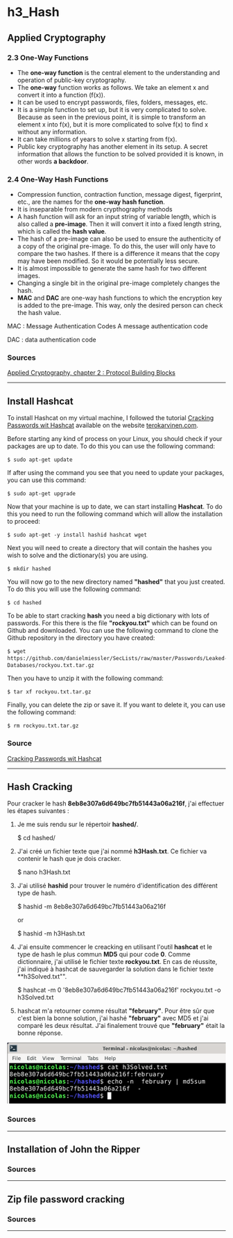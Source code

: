 # h3_Hash
## Applied Cryptography

### 2.3 One-Way Functions

- The **one-way function** is the central element to the understanding and operation of public-key cryptography.
- The **one-way** function works as follows. We take an element x and convert it into a function (f(x)). 
- It can be used to encrypt passwords, files, folders, messages, etc.
- It is a simple function to set up, but it is very complicated to solve. Because as seen in the previous point, it is simple to transform an element x into f(x), but it is more complicated to solve f(x) to find x without any information.
- It can take millions of years to solve x starting from f(x).
- Public key cryptography has another element in its setup. A secret information that allows the function to be solved provided it is known, in other words **a backdoor**.

### 2.4 One-Way Hash Functions

- Compression function, contraction function, message digest, figerprint, etc., are the names for the **one-way hash function**.
- It is inseparable from modern crypthography methods
- A hash function will ask for an input string of variable length, which is also called a **pre-image**. Then it will convert it into a fixed length string, which is called the **hash value**.
- The hash of a pre-image can also be used to ensure the authenticity of a copy of the original pre-image. To do this, the user will only have to compare the two hashes. If there is a difference it means that the copy may have been modified. So it would be potentially less secure.
- It is almost impossible to generate the same hash for two different images. 
- Changing a single bit in the original pre-image completely changes the hash.
- **MAC** and **DAC** are one-way hash functions to which the encryption key is added to the pre-image. This way, only the desired person can check the hash value.

MAC : Message Authentication Codes A message authentication code

DAC : data authentication code

### Sources

[ Applied Cryptography, chapter 2 : Protocol Building Blocks](https://learning.oreilly.com/library/view/applied-cryptography-protocols/9781119096726/10_chap02.html#chap02)

-----

## Install Hashcat

To install Hashcat on my virtual machine, I followed the tutorial [Cracking Passwords wit Hashcat](https://terokarvinen.com/2022/cracking-passwords-with-hashcat/) available on the website [terokarvinen.com](https://terokarvinen.com/). 

Before starting any kind of process on your Linux, you should check if your packages are up to date. To do this you can use the following command:

    $ sudo apt-get update
    
If after using the command you see that you need to update your packages, you can use this command: 

    $ sudo apt-get upgrade

Now that your machine is up to date, we can start installing **Hashcat**. To do this you need to run the following command which will allow the installation to proceed:

    $ sudo apt-get -y install hashid hashcat wget
    
Next you will need to create a directory that will contain the hashes you wish to solve and the dictionary(s) you are using.

    $ mkdir hashed
 
You will now go to the new directory named **"hashed"** that you just created. To do this you will use the following command:

    $ cd hashed
    
To be able to start cracking **hash** you need a big dictionary with lots of passwords. For this there is the file **"rockyou.txt"** which can be found on Github and downloaded. You can use the following command to clone the Github repository in the directory you have created:

    $ wget https://github.com/danielmiessler/SecLists/raw/master/Passwords/Leaked-Databases/rockyou.txt.tar.gz
    
Then you have to unzip it with the following command: 

    $ tar xf rockyou.txt.tar.gz

Finally, you can delete the zip or save it. If you want to delete it, you can use the following command: 

    $ rm rockyou.txt.tar.gz

### Source

[Cracking Passwords wit Hashcat](https://terokarvinen.com/2022/cracking-passwords-with-hashcat/)

-----

## Hash Cracking

Pour cracker le hash **8eb8e307a6d649bc7fb51443a06a216f**, j'ai effectuer les étapes suivantes : 

1. Je me suis rendu sur le répertoir **hashed/**. 

    $ cd hashed/

2. J'ai créé un fichier texte que j'ai nommé **h3Hash.txt**. Ce fichier va contenir le hash que je dois cracker.

    $ nano h3Hash.txt
    
3. J'ai utilisé **hashid** pour trouver le numéro d'identification des différent type de hash. 

    $ hashid -m 8eb8e307a6d649bc7fb51443a06a216f
    
    or 
    
    $ hashid -m h3Hash.txt
   
4. J'ai ensuite commencer le creacking en utilisant l'outil **hashcat** et le type de hash le plus commun **MD5** qui pour code **0**. Comme dictionnaire, j'ai utilisé le fichier texte **rockyou.txt**. En cas de réussite, j'ai indiqué à hashcat de sauvegarder la solution dans le fichier texte **h3Solved.txt"".

    $ hashcat -m 0 '8eb8e307a6d649bc7fb51443a06a216f' rockyou.txt -o h3Solved.txt
    
5. hashcat m'a retourner comme résultat **"february"**. Pour être sûr que c'est bien la bonne solution, j'ai hashé **"february"** avec MD5 et j'ai comparé les deux résultat. J'ai finalement trouvé que **"february"** était la bonne réponse.

![hash](hash_solved.PNG)

### Sources
------
## Installation of John the Ripper
### Sources
------
## Zip file password cracking
### Sources
------

